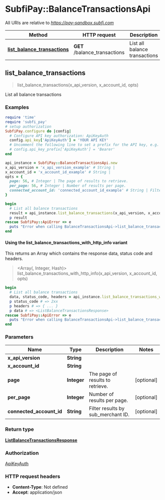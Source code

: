 # SubfiPay::BalanceTransactionsApi

All URIs are relative to *https://pay-sandbox.subfi.com*

| Method | HTTP request | Description |
| ------ | ------------ | ----------- |
| [**list_balance_transactions**](BalanceTransactionsApi.md#list_balance_transactions) | **GET** /balance_transactions | List all balance transactions |


## list_balance_transactions

> <ListBalanceTransactionsResponse> list_balance_transactions(x_api_version, x_account_id, opts)

List all balance transactions

### Examples

```ruby
require 'time'
require 'subfi_pay'
# setup authorization
SubfiPay.configure do |config|
  # Configure API key authorization: ApiKeyAuth
  config.api_key['ApiKeyAuth'] = 'YOUR API KEY'
  # Uncomment the following line to set a prefix for the API key, e.g. 'Bearer' (defaults to nil)
  # config.api_key_prefix['ApiKeyAuth'] = 'Bearer'
end

api_instance = SubfiPay::BalanceTransactionsApi.new
x_api_version = 'x_api_version_example' # String | 
x_account_id = 'x_account_id_example' # String | 
opts = {
  page: 56, # Integer | The page of results to retrieve.
  per_page: 56, # Integer | Number of results per page.
  connected_account_id: 'connected_account_id_example' # String | Filter results by sub_merchant ID.
}

begin
  # List all balance transactions
  result = api_instance.list_balance_transactions(x_api_version, x_account_id, opts)
  p result
rescue SubfiPay::ApiError => e
  puts "Error when calling BalanceTransactionsApi->list_balance_transactions: #{e}"
end
```

#### Using the list_balance_transactions_with_http_info variant

This returns an Array which contains the response data, status code and headers.

> <Array(<ListBalanceTransactionsResponse>, Integer, Hash)> list_balance_transactions_with_http_info(x_api_version, x_account_id, opts)

```ruby
begin
  # List all balance transactions
  data, status_code, headers = api_instance.list_balance_transactions_with_http_info(x_api_version, x_account_id, opts)
  p status_code # => 2xx
  p headers # => { ... }
  p data # => <ListBalanceTransactionsResponse>
rescue SubfiPay::ApiError => e
  puts "Error when calling BalanceTransactionsApi->list_balance_transactions_with_http_info: #{e}"
end
```

### Parameters

| Name | Type | Description | Notes |
| ---- | ---- | ----------- | ----- |
| **x_api_version** | **String** |  |  |
| **x_account_id** | **String** |  |  |
| **page** | **Integer** | The page of results to retrieve. | [optional] |
| **per_page** | **Integer** | Number of results per page. | [optional] |
| **connected_account_id** | **String** | Filter results by sub_merchant ID. | [optional] |

### Return type

[**ListBalanceTransactionsResponse**](ListBalanceTransactionsResponse.md)

### Authorization

[ApiKeyAuth](../README.md#ApiKeyAuth)

### HTTP request headers

- **Content-Type**: Not defined
- **Accept**: application/json

